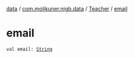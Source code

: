 [data](../../index.md) / [com.molikuner.nigb.data](../index.md) / [Teacher](index.md) / [email](./email.md)

# email

`val email: `[`String`](https://kotlinlang.org/api/latest/jvm/stdlib/kotlin/-string/index.html)